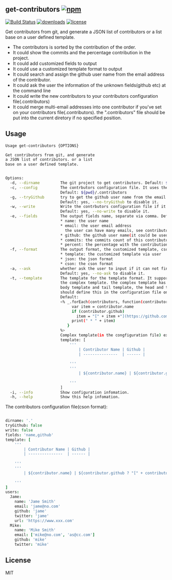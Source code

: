 ## get-contributors [![npm](https://img.shields.io/npm/v/get-contributors.svg)](https://npmjs.org/package/get-contributors)

[![Build Status](https://img.shields.io/travis/snowyu/get-contributors.js/master.svg)](http://travis-ci.org/snowyu/get-contributors.js)
[![downloads](https://img.shields.io/npm/dm/get-contributors.svg)](https://npmjs.org/package/get-contributors)
[![license](https://img.shields.io/npm/l/get-contributors.svg)](https://npmjs.org/package/get-contributors)

Get contributors from git, and generate a JSON list of contributors or a list base on a user defined template.

* The contributors is sorted by the contribution of the order.
* It could show the commits and the percentage contribution in the project.
* It could add customized fields to output
* It could use a customized template format to output
* It could search and assign the github user name from the email address of the contributor.
* It could ask the user the information of the unknown fields(github etc) at the command line
* It could write the new contributors to your contributors configuration file(.contributors)
* It could merge multi-email addresses into one contributor if you've set on your
  contributors file(.contributors). the ".contributors" file should be put into the
  current diretory if no specified position.

## Usage

```bash
Usage get-contributors {OPTIONS}

Get contributors from git, and generate 
a JSON list of contributors. or a list
base on a user defined template.


Options:
  -d, --dirname         The git project to get contributors. Default: $(pwd)
  -c, --config          The contrbutors configuration file. It uses the CSON format.
                        Default: ${pwd}/.contributors
  -g, --tryGithub       try to get the github user name from the email via Search the github.
                        Default: yes, --no-tryGithub to disable it.
  -w, --write           Write the contrbutors configuration file if it has new contrbutors comming.
                        Default: yes, --no-write to disable it.
  -e, --fields          The output fields name, separate via comma. Default: "name,github"
                        * name: the user name
                        * email: the user email address
                          the user can have many emails, see contributors configuration.
                        * github: the github user name(it could be used as a user id)
                        * commits: the commits count of this contributor
                        * percent: the percentage with the contribution
  -f, --format          The output format, the customized template, cson or json, Default: json
                        * template: the customized template via user
                        * json: the json format
                        * cson: the cson format
  -a, --ask             whether ask the user to input if it can not find the field(github,etc).
                        Default: yes, --no-ask to disable it.
  -t, --template        The template for the template format. It supports the simple template and
                        the complex template. the complex template has three parts, head template,
                        body template and tail template, the head and tail could be ignore. (you
                        should define this in the configuration file only)
                        Default:
                        <% _.forEach(contributors, function(contributor) {
                             var item = contributor.name
                             if (contributor.github)
                               item = "[" + item +"](https://github.com/" + contributor.github
                             print(" * " + item)
                           }
                        %>
                        Complex template(in the congfiguration file) example:
                        template: [
                        	'''
                        		| Contributor Name | Github |
                        		| ---------------  | ------ |
		
                        	'''
                        	'''
                        		| ${contributor.name} | ${contributor.github} |
		
                        	'''
                        ]
  -i, --info            Show configuration infomation.
  -h, --help            Show this help infomation.

```

The contributors configuration file(cson format):

```coffee

dirname: '.'
tryGithub: false
write: false
fields: 'name,github'
template: [
	'''
		| Contributor Name | Github |
		| ---------------  | ------ |
		
	'''
	'''
		| ${contributor.name} | ${contributor.github ? "[" + contributor.github + "](https://github.com/" + contributor.github + ")" : "-"} |
		
	'''
]
users:
  Jame:
    name: 'Jame Smith'
    email: 'jame@no.com'
    github: 'jame'
    twitter: 'jame'
    url: 'https://www.xxx.com'
  Mike:
    name: 'Mike Smith'
    email: ['mike@no.com', 'as@cc.com']
    github: 'mike'
    twitter: 'mike'

```




## License

MIT
